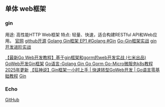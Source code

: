 


## 单体 web框架
### gin
用途: 高性能HTTP Web框架
特点: 轻量、快速，适合构建RESTful API和Web应用。
[官网](https://gin-gonic.com/)
[github开源](https://github.com/gin-gonic/gin)
[Golang Gin框架 EP1 #Golang #Gin](https://www.youtube.com/watch?v=-IvZBkLh_Lo&list=PLKDLBB0AVnh66JwQA9nWLwoncG96vkE2N)
[Go-Gin框架实战](https://www.youtube.com/watch?v=ZyEFfqivEj4&list=PLo0iJFLQIBEb5eXGQbdiKKmVocfwcZC4J)
[gin开发进阶实战](https://www.youtube.com/watch?v=HlSlEJ7zvT8&list=PLYDTPK_uLC3v-YKHQ14blxnEOCZZfr0ei)

[【最新Go Web开发教程】基于gin框架和gorm的web开发实战 (七米出品)](https://www.bilibili.com/video/BV1gJ411p7xC)
[GoWeb开发Gin框架](https://www.bilibili.com/video/BV1CV411P78J/)
[Go语言-Golang Gin Go Gorm Go-Micro微服务k8s教程 2025年更新](https://www.bilibili.com/video/BV1XY4y1t76G/)
[【狂神说】Gin框架一小时上手 | 快速转型GoWeb开发 | Go语言零基础教程](https://www.bilibili.com/video/BV1Rd4y1C7A1)
[Gin](https://www.bilibili.com/video/BV17Q4y1P7n9?p=182)


### Echo
[GitHub](https://github.com/labstack/echo)
[]()

